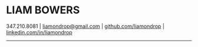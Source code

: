 # LIAM BOWERS

347.210.8081 | liamondrop@gmail.com | [github.com/liamondrop](https://github.com/liamondrop) | [linkedin.com/in/liamondrop](https://linkedin.com/in/liamondrop)

---
